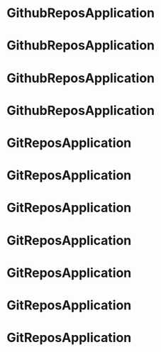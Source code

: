 # GithubReposApplication
# GithubReposApplication
# GithubReposApplication
# GithubReposApplication
# GitReposApplication
# GitReposApplication
# GitReposApplication
# GitReposApplication
# GitReposApplication
# GitReposApplication
# GitReposApplication
